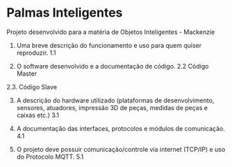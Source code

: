 # Palmas Inteligentes
Projeto desenvolvido para a matéria de Objetos Inteligentes - Mackenzie

1. Uma breve descrição do funcionamento e uso para quem quiser reproduzir.
  1.1 

2. O software desenvolvido e a documentação de código.
  2.2 Código Master

  2.3. Código Slave

3. A descrição do hardware utilizado (plataformas de desenvolvimento, sensores, atuadores, impressão 3D de peças, medidas de peças e caixas etc.)
  3.1


4. A documentação das interfaces, protocolos e módulos de comunicação.
  4.1


5. O projeto deve possuir comunicação/controle via internet (TCP/IP) e uso do Protocolo MQTT.
  5.1


